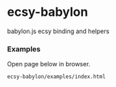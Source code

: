 # ecsy-babylon
babylon.js ecsy binding and helpers

### Examples

Open page below in browser.

```
ecsy-babylon/examples/index.html
```
